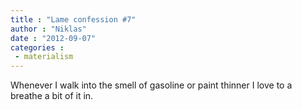 ```yaml
---
title : "Lame confession #7"
author : "Niklas"
date : "2012-09-07"
categories : 
 - materialism
---
```


Whenever I walk into the smell of gasoline or paint thinner I love to a breathe a bit of it in.
